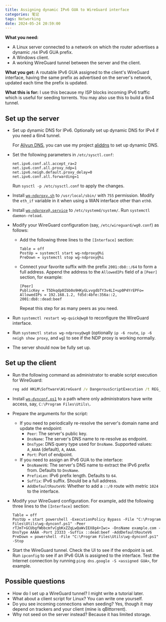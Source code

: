 ```yaml
---
title: Assigning dynamic IPv6 GUA to WireGuard interface
categories: 笔记
tags: Networking
date: 2024-05-24 20:59:00
---
```


**What you need:**

- A Linux server connected to a network on which the router advertises a dynamic `/64` IPv6 GUA prefix.
- A Windows client.
- A working WireGuard tunnel between the server and the client.

**What you get:** A routable IPv6 GUA assigned to the client's WireGuard interface, having the same prefix as advertised on the server's network, updated each time the prefix is updated.

**What this is for:** I use this because my ISP blocks incoming IPv6 traffic which is useful for seeding torrents. You may also use this to build a 6in4 tunnel.

<!-- more -->

## Set up the server

- Set up dynamic DNS for IPv6. Optionally set up dynamic DNS for IPv4 if you need a 6in4 tunnel.

    For [Aliyun DNS], you can use my project [aliddns] to set up dynamic DNS.

- Set the following parameters in `/etc/sysctl.conf`:

    ```text /etc/sysctl.conf
    net.ipv6.conf.all.accept_ra=2
    net.ipv6.conf.all.proxy_ndp=1
    net.ipv6.neigh.default.proxy_delay=0
    net.ipv6.conf.all.forwarding=1
    ```

    Run `sysctl -p /etc/sysctl.conf` to apply the changes.

- Install [`wg-ndproxy.sh`] to `/usr/local/sbin/` with `755` permission. Modify the `eth_if` variable in it when using a WAN interface other than `eth0`.
- Install [`wg-ndproxy@.service`] to `/etc/systemd/system/`. Run `systemctl daemon-reload`.
- Modify your WireGuard configuration (say, `/etc/wireguard/wg0.conf`) as follows:
  - Add the following three lines to the `[Interface]` section:

    ```text /etc/wireguard/wg0.conf
    Table = off
    PostUp = systemctl start wg-ndproxy@%i
    PreDown = systemctl stop wg-ndproxy@%i
    ```

  - Connect your favorite suffix with the prefix `2001:db8::/64` to form a full address. Append the address to the `AllowedIPs` field of a `[Peer]` section, for example:

    ```text /etc/wireguard/wg0.conf
    [Peer]
    PublicKey = T5Dkqdp0Ibb0o9HKyGLvvgdbTY3v4LI+up0P4YrEPFo=
    AllowedIPs = 192.168.1.2, fd5d:4bfe:356a::2, 2001:db8::dead:beef
    ```

    Repeat this step for as many peers as you need.

- Run `systemctl restart wg-quick@wg0` to reconfigure the WireGuard interface.
- Run `systemctl status wg-ndproxy@wg0` (optionally `ip -6 route`, `ip -6 neigh show proxy`, and `wg`) to see if the NDP proxy is working normally.
- The server should now be fully set up.

[Aliyun DNS]: https://www.aliyun.com/product/dns
[aliddns]: https://github.com/yescallop/aliddns
[`wg-ndproxy.sh`]: https://gist.github.com/yescallop/556ed8abb3042ae535f338581b471c4b#file-wg-ndproxy-sh
[`wg-ndproxy@.service`]: https://gist.github.com/yescallop/556ed8abb3042ae535f338581b471c4b#file-wg-ndproxy-service

## Set up the client

- Run the following command as administrator to enable script execution for WireGuard:

    ```cmd Command
    reg add HKLM\Software\WireGuard /v DangerousScriptExecution /t REG_DWORD /d 1 /f
    ```

- Install [`wg-dynconf.ps1`] to a path where only administrators have write access, say, `C:\Program Files\Utils\`.
- Prepare the arguments for the script:
  - If you need to periodically re-resolve the server's domain name and update the endpoint:
    - `Peer`: The server's public key.
    - `DnsName`: The server's DNS name to re-resolve as endpoint.
    - `DnsType`: DNS query type used for `DnsName`. Supported values: `A_AAAA` (default), `A`, `AAAA`.
    - `Port`: Port of endpoint.
  - If you need to assign an IPv6 GUA to the interface:
    - `DnsNameV6`: The server's DNS name to extract the IPv6 prefix from. Defaults to `DnsName`.
    - `PrefixLen`: IPv6 prefix length. Defaults to `64`.
    - `Suffix`: IPv6 suffix. Should be a full address.
    - `AddDefaultRouteV6`: Whether to add a `::/0` route with metric `1024` to the interface.
- Modify your WireGuard configuration. For example, add the following three lines to the `[Interface]` section:

    ```text WireGuard configuration
    Table = off
    PostUp = start powershell -ExecutionPolicy Bypass -File "C:\Program Files\Utils\wg-dynconf.ps1" -Peer rTJmT+GCUbgfWbbcmfvCgbKxZZqLwQaWvIEX8g4+Iwc= -DnsName example.com -DnsType AAAA -Port 23333 -Suffix ::dead:beef -AddDefaultRouteV6
    PreDown = powershell -File "C:\Program Files\Utils\wg-dynconf.ps1" -Stop
    ```

- Start the WireGuard tunnel. Check the UI to see if the endpoint is set. Run `ipconfig` to see if an IPv6 GUA is assigned to the interface. Test the Internet connection by running `ping dns.google -S <assigned GUA>`, for example.

[`wg-dynconf.ps1`]: https://gist.github.com/yescallop/556ed8abb3042ae535f338581b471c4b#file-wg-dynconf-ps1

## Possible questions

- How do I set up a WireGuard tunnel? I might write a tutorial later.
- What about a client script for Linux? You can write one yourself.
- Do you see incoming connections when seeding? Yes, though it may depend on trackers and your client (mine is qBittorrent).
- Why not seed on the server instead? Because it has limited storage.
